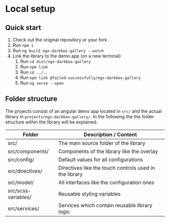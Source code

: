 # Local setup

## Quick start

1. Check out the original repository or your fork.
2. Run `npm i`
3. Run `ng build ngx-darkbox-gallery --watch`
4. Link the library to the demo app (on a new terminal)
    1. Run `cd dist/ngx-darkbox-gallery`
    2. Run `npm link`
    3. Run `cd ../..`
    4. Run `npm link @failed-successfully/ngx-darkbox-gallery`
    5. Run `ng serve --open`

## Folder structure

The projects consist of an angular demo app located in `src/` and the actual library in `projects/ngx-darkbox-gallery/`.
In the following the the folder structure within the library will be explained.

| Folder              | Description / Content                                   |
|---------------------|---------------------------------------------------------|
| src/                | The main source folder of the library                   |
| src/components/     | Components of the library like the overlay              |
| src/config/         | Default values for all configurations                   |
| src/directives/     | Directives like the touch controls used in the library  |
| src/model/          | All interfaces like the configuration ones              |
| src/scss-variables/ | Reusable styling variables                              |
| src/services/       | Services which contain reusable library logic           |
